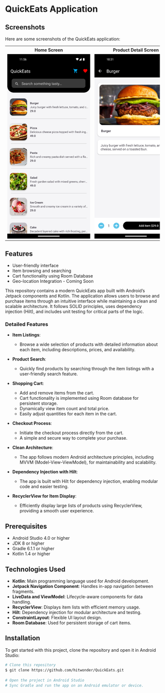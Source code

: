 # QuickEats Application

## Screenshots

Here are some screenshots of the QuickEats application:

<table>
  <tr>
    <th>Home Screen</th>
    <th>Product Detail Screen</th>
    <th>Order Summary Screen</th>
    <th>Payment Screen</th>
  </tr>
  <tr>
    <td><img src="https://github.com/hitwonder/QuickEats/blob/main/screenshots/1.png?raw=true" style="max-width: 270px; height: auto;"></td>
    <td><img src="https://github.com/hitwonder/QuickEats/blob/main/screenshots/2.png?raw=true" style="max-width: 270px; height: auto;"></td>
    <td><img src="https://github.com/hitwonder/QuickEats/blob/main/screenshots/3.png?raw=true" style="max-width: 270px; height: auto;"></td>
    <td><img src="https://github.com/hitwonder/QuickEats/blob/main/screenshots/4.png?raw=true" style="max-width: 270px; height: auto;"></td>
  </tr>
</table>

## Features

- User-friendly interface
- Item browsing and searching
- Cart functionality using Room Database
- Geo-location Integration - Coming Soon

This repository contains a modern QuickEats app built with Android’s Jetpack components and Kotlin. The application allows users to browse and purchase items through an intuitive interface while maintaining a clean and scalable architecture. It follows SOLID principles, uses dependency injection (Hilt), and includes unit testing for critical parts of the logic.

### Detailed Features

- **Item Listings**: 
  - Browse a wide selection of products with detailed information about each item, including descriptions, prices, and availability.

- **Product Search**: 
  - Quickly find products by searching through the item listings with a user-friendly search feature.

- **Shopping Cart**: 
  - Add and remove items from the cart.
  - Cart functionality is implemented using Room database for persistent storage.
  - Dynamically view item count and total price.
  - Easily adjust quantities for each item in the cart.

- **Checkout Process**: 
  - Initiate the checkout process directly from the cart.
  - A simple and secure way to complete your purchase.

- **Clean Architecture**: 
  - The app follows modern Android architecture principles, including MVVM (Model-View-ViewModel), for maintainability and scalability.

- **Dependency Injection with Hilt**: 
  - The app is built with Hilt for dependency injection, enabling modular code and easier testing.

- **RecyclerView for Item Display**: 
  - Efficiently display large lists of products using RecyclerView, providing a smooth user experience.


## Prerequisites

- Android Studio 4.0 or higher
- JDK 8 or higher
- Gradle 6.1.1 or higher
- Kotlin 1.4 or higher

## Technologies Used

- **Kotlin**: Main programming language used for Android development.
- **Jetpack Navigation Component**: Handles in-app navigation between fragments.
- **LiveData and ViewModel**: Lifecycle-aware components for data handling.
- **RecyclerView**: Displays item lists with efficient memory usage.
- **Hilt**: Dependency injection for modular architecture and testing.
- **ConstraintLayout**: Flexible UI layout design.
- **Room Database**: Used for persistent storage of cart items.

## Installation

To get started with this project, clone the repository and open it in Android Studio:

```bash
# Clone this repository
$ git clone https://github.com/hitwonder/QuickEats.git

# Open the project in Android Studio
# Sync Gradle and run the app on an Android emulator or device.
